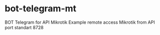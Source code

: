 # bot-telegram-mt
BOT Telegram for API Mikrotik
Example remote access Mikrotik from API port standart 8728
